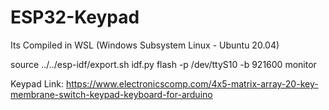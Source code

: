 # ESP32-Keypad
Its Compiled in WSL (Windows Subsystem Linux - Ubuntu 20.04)

source ../../esp-idf/export.sh
idf.py flash -p /dev/ttyS10 -b 921600 monitor

Keypad Link:
https://www.electronicscomp.com/4x5-matrix-array-20-key-membrane-switch-keypad-keyboard-for-arduino
